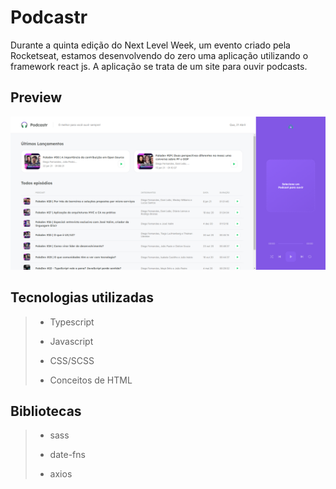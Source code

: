 # Podcastr

Durante a quinta edição do Next Level Week, um evento criado pela Rocketseat, estamos desenvolvendo do zero uma aplicação utilizando o framework react js. A aplicação se trata de um site para ouvir podcasts. 

## Preview

<img src="podcastr.png">

## Tecnologias utilizadas

> - Typescript
> 
> - Javascript
> 
> - CSS/SCSS
>
> - Conceitos de HTML
> 

## Bibliotecas

> - sass
>
> - date-fns
>
> - axios